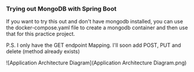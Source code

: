 ### Trying out MongoDB with Spring Boot 

If you want to try this out and don't have mongodb installed, you can use the docker-compose.yaml file to create a mongodb container and then use that for this practice project.

P.S. I only have the GET endpoint Mapping. I'll soon add POST, PUT and delete (method already exists)

![Application Architecture Diagram](Application Architecture Diagram.png)